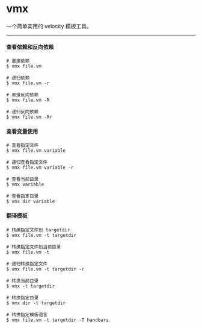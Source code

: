 # vmx

一个简单实用的 velocity 模板工具。

---

#### 查看依赖和反向依赖

```
# 直接依赖
$ vmx file.vm

# 递归依赖
$ vmx file.vm -r

# 直接反向依赖
$ vmx file.vm -R

# 递归反向依赖
$ vmx file.vm -Rr
```

#### 查看变量使用

```
# 查看指定文件
$ vmx file.vm variable

# 递归查看指定文件
$ vmx file.vm variable -r

# 查看当前目录
$ vmx variable

# 查看指定目录
$ vmx dir variable
```

#### 翻译模板

```
# 转换指定文件到 targetdir
$ vmx file.vm -t targetdir

# 转换指定文件到当前目录
$ vmx file.vm -t

# 递归转换指定文件
$ vmx file.vm -t targetdir -r

# 转换当前目录
$ vmx -t targetdir

# 转换指定目录
$ vmx dir -t targetdir

# 转换指定模板语言
$ vmx file.vm -t targetdir -T handbars
```
